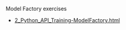 Model Factory exercises

- [2_Python_API_Training-ModelFactory.html](http://htmlpreview.github.io/?https://github.com/raul-arrabales/DataRobot-Enablement/blob/main/PythonAPI-Model_Factory/2_Python_API_Training-ModelFactory.html)
